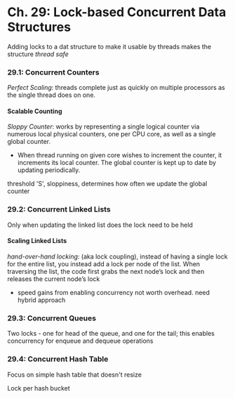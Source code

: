 # Ch. 29: Lock-based Concurrent Data Structures

Adding locks to a dat structure to make it usable by threads makes the structure *thread safe*

### 29.1: Concurrent Counters

*Perfect Scaling*: threads complete just as quickly on multiple processors as the single thread does on one.

#### Scalable Counting

*Sloppy Counter*: works by representing a single logical counter via numerous local physical counters, one per CPU core, as well as a single global counter.
  - When thread running on given core wishes to increment the counter, it increments its local counter. The global counter is kept up to date by updating periodically.

threshold 'S', sloppiness, determines how often we update the global counter

### 29.2: Concurrent Linked Lists

Only when updating the linked list does the lock need to be held

#### Scaling Linked Lists

*hand-over-hand locking*: (aka lock coupling), instead of having a single lock for the entire list, you instead add a lock per node of the list. When traversing the list, the code first grabs the next node’s lock and then releases the current node’s lock
  - speed gains from enabling concurrency not worth overhead. need hybrid approach

### 29.3: Concurrent Queues

Two locks - one for head of the queue, and one for the tail; this enables concurrency for enqueue and dequeue operations

### 29.4: Concurrent Hash Table

Focus on simple hash table that doesn't resize

Lock per hash bucket
